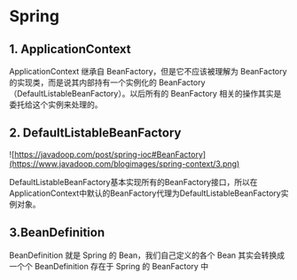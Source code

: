 # Spring 


## 1. ApplicationContext

ApplicationContext 继承自 BeanFactory，但是它不应该被理解为 BeanFactory 的实现类，而是说其内部持有一个实例化的 BeanFactory（DefaultListableBeanFactory）。以后所有的 BeanFactory 相关的操作其实是委托给这个实例来处理的。

## 2. DefaultListableBeanFactory

![https://javadoop.com/post/spring-ioc#BeanFactory](https://www.javadoop.com/blogimages/spring-context/3.png)

DefaultListableBeanFactory基本实现所有的BeanFactory接口，所以在ApplicationContext中默认的BeanFactory代理为DefaultListableBeanFactory实例对象。

## 3.BeanDefinition

BeanDefinition 就是 Spring 的 Bean，我们自己定义的各个 Bean 其实会转换成一个个 BeanDefinition 存在于 Spring 的 BeanFactory 中

